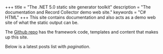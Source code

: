 +++
title = "The .NET 5.0 static site generator toolkit"
description = "The documentation and Record Collector demo web site."
keywords = "C# HTML"
+++
This site contains documentation and also acts as a demo web site of what the static output can be.

The [Github repo](https://github.com/krompaco/record-collector) has the framework code, templates and content that makes up this site.

Below is a latest posts list with _pagination_.
